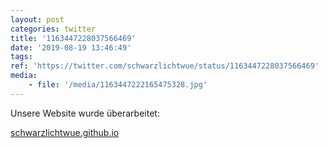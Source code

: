 ```yaml
---
layout: post
categories: twitter
title: '1163447228037566469'
date: '2019-08-19 13:46:49'
tags: 
ref: 'https://twitter.com/schwarzlichtwue/status/1163447228037566469'
media:
    - file: '/media/1163447222165475328.jpg'
---
```

Unsere Website wurde überarbeitet:

[schwarzlichtwue.github.io](https://schwarzlichtwue.github.io/)  

